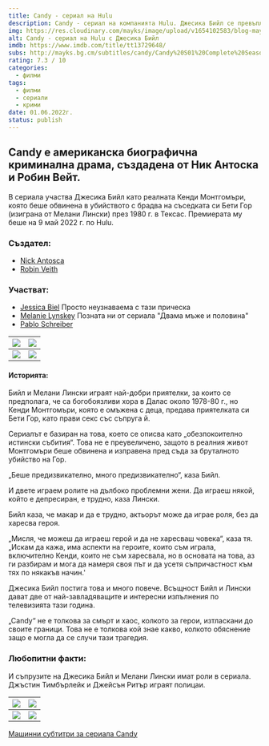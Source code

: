 ```yaml
---
title: Candy - сериал на Hulu
description: Candy - сериал на компанията Hulu. Джесика Бийл се превъплащава в убиец, в сериала пресъздаващ истинската история за Канди Монтгомъри и нейната жертва Бети Гор, разтърсила Тексас в началото на 80-те.
img: https://res.cloudinary.com/mayks/image/upload/v1654102583/blog-mayks/movies/candy/candy_1_s4ukoz.jpg
alt: Candy - сериал на Hulu с Джесика Бийл
imdb: https://www.imdb.com/title/tt13729648/
subs: http://mayks.bg.cm/subtitles/candy/Candy%20S01%20Complete%20Season%201%201080p%20WEBRip%20AAC5.1%20x264-HODL.zip
rating: 7.3 / 10
categories:
  - филми
tags:
  - филми
  - сериали
  - крими
date: 01.06.2022г.
status: publish
---
```


## Candy е американска биографична криминална драма, създаденa от Ник Антоска и Робин Вейт.

<div class="video">
  <video-player src="https://www.youtube.com/embed/LTbM06Ds42s" />
</div>

В сериала участва Джесика Бийл като реалната Кенди Монтгомъри, която беше обвинена в убийството с брадва на съседката си Бети Гор (изиграна от Мелани Лински) през 1980 г. в Тексас. Премиерата му беше на 9 май 2022 г. по Hulu.

### Създател:

-   [Nick Antosca](https://www.imdb.com/name/nm4528537/?ref_=tt_ov_wr)
-   [Robin Veith](https://www.imdb.com/name/nm2813715/?ref_=tt_ov_wr)

### Участват:

-   [Jessica Biel](https://www.imdb.com/name/nm0004754/?ref_=tt_ov_st)
    Просто неузнаваема с тази прическа
-   [Melanie Lynskey](https://www.imdb.com/name/nm0001491/?ref_=tt_ov_st)
    Позната ни от сериала "Двама мъже и половина"
-   [Pablo Schreiber](https://www.imdb.com/name/nm1032567/?ref_=tt_ov_st)

| ![](https://res.cloudinary.com/mayks/image/upload/v1654098766/blog-mayks/movies/candy/candy_7_rrl6rt.jpg) | ![](https://res.cloudinary.com/mayks/image/upload/v1654098766/blog-mayks/movies/candy/candy_9_iahasj.jpg) |
|--|--|
|![](https://res.cloudinary.com/mayks/image/upload/v1654098765/blog-mayks/movies/candy/candy_4_f3jpxr.jpg)  | ![](https://res.cloudinary.com/mayks/image/upload/v1654098766/blog-mayks/movies/candy/candy_6_bsuekd.jpg) |

#### Историята:

Бийл и Мелани Лински играят най-добри приятелки, за които се предполага, че са богобоязливи хора в Далас около 1978-80 г., но Кенди Монтгомъри, която е омъжена с деца, предава приятелката си Бети Гор, като прави секс със съпруга й.

Сериалът е базиран на това, което се описва като „обезпокоително истински събития“. Това не е преувеличено, защото в реалния живот Монтгомъри беше обвинена и изправена пред съда за бруталното убийство на Гор.

„Беше предизвикателно, много предизвикателно“, каза Бийл.

И двете играем ролите на дълбоко проблемни жени. Да играеш някой, който е депресиран, е трудно, каза Лински.

Бийл каза, че макар и да е трудно, актьорът може да играе роля, без да харесва героя.

„Мисля, че можеш да играеш герой и да не харесваш човека“, каза тя. „Искам да кажа, има аспекти на героите, които съм играла, включително Кенди, които не съм харесвала, но в основата на това, аз ги разбирам и мога да намеря своя път и да усетя съпричастност към тях по някакъв начин.'

Джесика Бийл постига това и много повече. Всъщност Бийл и Лински дават две от най-завладяващите и интересни изпълнения по телевизията тази година.

„Candy“ не е толкова за смърт и хаос, колкото за герои, изтласкани до своите граници. Това не е толкова кой знае какво, колкото обяснение защо е могла да се случи тази трагедия.

### Любопитни факти:

И съпрузите на Джесика Бийл и Мелани Лински имат роли в сериала. Джъстин Тимбърлейк и Джейсън Ритър играят полицаи.

| ![](https://res.cloudinary.com/mayks/image/upload/v1654098758/blog-mayks/movies/candy/candy_2_nfbj9v.jpg) | ![](https://res.cloudinary.com/mayks/image/upload/v1654098758/blog-mayks/movies/candy/candy_8_i71zjt.jpg) |
|--|--|
|![](https://res.cloudinary.com/mayks/image/upload/v1654098757/blog-mayks/movies/candy/candy_5_d4duts.jpg)  | ![](https://res.cloudinary.com/mayks/image/upload/v1654098740/blog-mayks/movies/candy/candy_3_i9oued.jpg) |

[Машинни субтитри за сериала Candy](http://mayks.bg.cm/subtitles/candy/Candy%20S01%20Complete%20Season%201%201080p%20WEBRip%20AAC5.1%20x264-HODL.zip)
